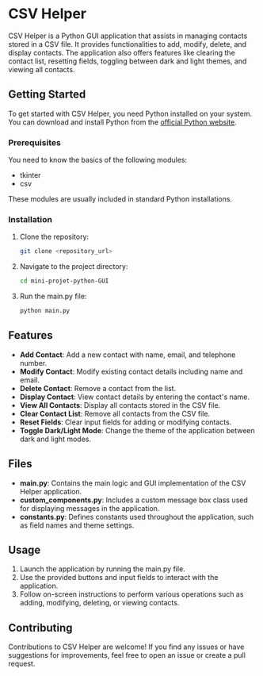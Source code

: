 # CSV Helper

CSV Helper is a Python GUI application that assists in managing contacts stored in a CSV file. It provides functionalities to add, modify, delete, and display contacts. The application also offers features like clearing the contact list, resetting fields, toggling between dark and light themes, and viewing all contacts.

## Getting Started

To get started with CSV Helper, you need Python installed on your system. You can download and install Python from the [official Python website](https://www.python.org/).

### Prerequisites

You need to know the basics of the following modules:

- tkinter
- csv

These modules are usually included in standard Python installations.

### Installation

1. Clone the repository:

   ```bash
   git clone <repository_url>
   ```

2. Navigate to the project directory:

   ```bash
   cd mini-projet-python-GUI
   ```

3. Run the main.py file:

   ```bash
   python main.py
   ```

## Features

- **Add Contact**: Add a new contact with name, email, and telephone number.
- **Modify Contact**: Modify existing contact details including name and email.
- **Delete Contact**: Remove a contact from the list.
- **Display Contact**: View contact details by entering the contact's name.
- **View All Contacts**: Display all contacts stored in the CSV file.
- **Clear Contact List**: Remove all contacts from the CSV file.
- **Reset Fields**: Clear input fields for adding or modifying contacts.
- **Toggle Dark/Light Mode**: Change the theme of the application between dark and light modes.

## Files

- **main.py**: Contains the main logic and GUI implementation of the CSV Helper application.
- **custom_components.py**: Includes a custom message box class used for displaying messages in the application.
- **constants.py**: Defines constants used throughout the application, such as field names and theme settings.

## Usage

1. Launch the application by running the main.py file.
2. Use the provided buttons and input fields to interact with the application.
3. Follow on-screen instructions to perform various operations such as adding, modifying, deleting, or viewing contacts.

## Contributing

Contributions to CSV Helper are welcome! If you find any issues or have suggestions for improvements, feel free to open an issue or create a pull request.